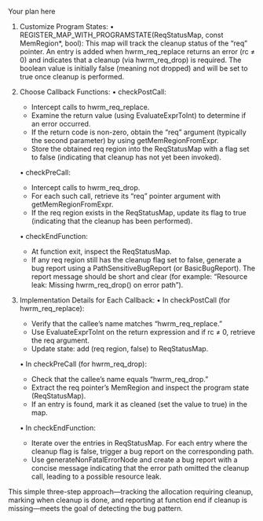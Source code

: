 Your plan here

1. Customize Program States:
   • REGISTER_MAP_WITH_PROGRAMSTATE(ReqStatusMap, const MemRegion*, bool): This map will track the cleanup status of the “req” pointer. An entry is added when hwrm_req_replace returns an error (rc ≠ 0) and indicates that a cleanup (via hwrm_req_drop) is required. The boolean value is initially false (meaning not dropped) and will be set to true once cleanup is performed.

2. Choose Callback Functions:
   • checkPostCall: 
     - Intercept calls to hwrm_req_replace.
     - Examine the return value (using EvaluateExprToInt) to determine if an error occurred.
     - If the return code is non-zero, obtain the “req” argument (typically the second parameter) by using getMemRegionFromExpr.
     - Store the obtained req region into the ReqStatusMap with a flag set to false (indicating that cleanup has not yet been invoked).

   • checkPreCall:
     - Intercept calls to hwrm_req_drop.
     - For each such call, retrieve its “req” pointer argument with getMemRegionFromExpr.
     - If the req region exists in the ReqStatusMap, update its flag to true (indicating that the cleanup has been performed).

   • checkEndFunction:
     - At function exit, inspect the ReqStatusMap.
     - If any req region still has the cleanup flag set to false, generate a bug report using a PathSensitiveBugReport (or BasicBugReport). The report message should be short and clear (for example: “Resource leak: Missing hwrm_req_drop() on error path”).

3. Implementation Details for Each Callback:
   • In checkPostCall (for hwrm_req_replace):
     - Verify that the callee’s name matches “hwrm_req_replace.”
     - Use EvaluateExprToInt on the return expression and if rc ≠ 0, retrieve the req argument.
     - Update state: add (req region, false) to ReqStatusMap.

   • In checkPreCall (for hwrm_req_drop):
     - Check that the callee’s name equals “hwrm_req_drop.”
     - Extract the req pointer’s MemRegion and inspect the program state (ReqStatusMap).
     - If an entry is found, mark it as cleaned (set the value to true) in the map.

   • In checkEndFunction:
     - Iterate over the entries in ReqStatusMap. For each entry where the cleanup flag is false, trigger a bug report on the corresponding path.
     - Use generateNonFatalErrorNode and create a bug report with a concise message indicating that the error path omitted the cleanup call, leading to a possible resource leak.

This simple three-step approach—tracking the allocation requiring cleanup, marking when cleanup is done, and reporting at function end if cleanup is missing—meets the goal of detecting the bug pattern.